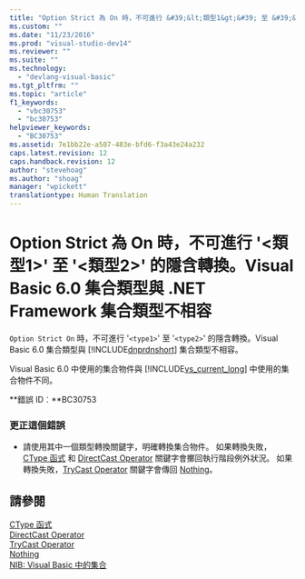 ```yaml
---
title: "Option Strict 為 On 時，不可進行 &#39;&lt;類型1&gt;&#39; 至 &#39;&lt;類型2&gt;&#39; 的隱含轉換。Visual Basic 6.0 集合類型與 .NET Framework 集合類型不相容 | Microsoft Docs"
ms.custom: ""
ms.date: "11/23/2016"
ms.prod: "visual-studio-dev14"
ms.reviewer: ""
ms.suite: ""
ms.technology: 
  - "devlang-visual-basic"
ms.tgt_pltfrm: ""
ms.topic: "article"
f1_keywords: 
  - "vbc30753"
  - "bc30753"
helpviewer_keywords: 
  - "BC30753"
ms.assetid: 7e1bb22e-a507-483e-bfd6-f3a43e24a232
caps.latest.revision: 12
caps.handback.revision: 12
author: "stevehoag"
ms.author: "shoag"
manager: "wpickett"
translationtype: Human Translation
---
```

# Option Strict 為 On 時，不可進行 &#39;&lt;類型1&gt;&#39; 至 &#39;&lt;類型2&gt;&#39; 的隱含轉換。Visual Basic 6.0 集合類型與 .NET Framework 集合類型不相容
`Option Strict On` 時，不可進行 '`<type1>`' 至 '`<type2>`' 的隱含轉換。Visual Basic 6.0 集合類型與 [!INCLUDE[dnprdnshort](../../csharp/getting-started/includes/dnprdnshort_md.md)] 集合類型不相容。  
  
 Visual Basic 6.0 中使用的集合物件與 [!INCLUDE[vs_current_long](../../csharp/misc/includes/vs_current_long_md.md)] 中使用的集合物件不同。  
  
 **錯誤 ID︰**BC30753  
  
### 更正這個錯誤  
  
-   請使用其中一個類型轉換關鍵字，明確轉換集合物件。 如果轉換失敗，[CType 函式](../../visual-basic/language-reference/functions/ctype-function.md) 和 [DirectCast Operator](../../visual-basic/language-reference/operators/directcast-operator.md) 關鍵字會擲回執行階段例外狀況。 如果轉換失敗，[TryCast Operator](../../visual-basic/language-reference/operators/trycast-operator.md) 關鍵字會傳回 [Nothing](../../visual-basic/language-reference/nothing.md)。  
  
## 請參閱  
 [CType 函式](../../visual-basic/language-reference/functions/ctype-function.md)   
 [DirectCast Operator](../../visual-basic/language-reference/operators/directcast-operator.md)   
 [TryCast Operator](../../visual-basic/language-reference/operators/trycast-operator.md)   
 [Nothing](../../visual-basic/language-reference/nothing.md)   
 [NIB: Visual Basic 中的集合](http://msdn.microsoft.com/zh-tw/8b2b7845-2251-4573-8dd3-c9f9c0a66a21)